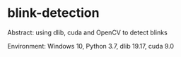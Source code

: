 # blink-detection
Abstract: using dlib, cuda and OpenCV to detect blinks

Environment: Windows 10, Python 3.7, dlib 19.17, cuda 9.0
